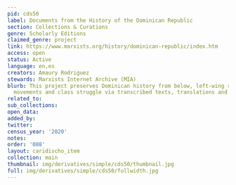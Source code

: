 ```yaml
---
pid: cds50
label: Documents from the History of the Dominican Republic
section: Collections & Curations
genre: Scholarly Editions
claimed_genre: project
link: https://www.marxists.org/history/dominican-republic/index.htm
access: open
status: Active
language: en,es
creators: Amaury Rodriguez
stewards: Marxists Internet Archive (MIA)
blurb: This project preserves Dominican history from below, left-wing revolutionary
  movements and class struggle via transcribed texts, translations and images.
related_to:
sub_collections:
open_data:
added_by:
twitter:
census_year: '2020'
notes:
order: '088'
layout: caridischo_item
collection: main
thumbnail: img/derivatives/simple/cds50/thumbnail.jpg
full: img/derivatives/simple/cds50/fullwidth.jpg
---
```

